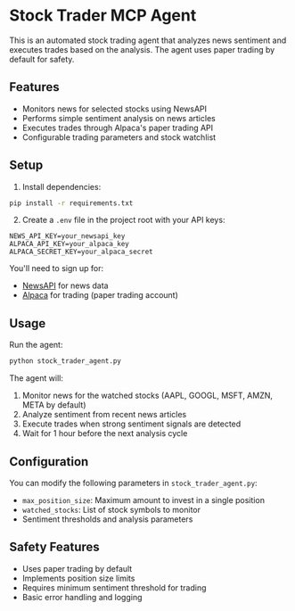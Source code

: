 # Stock Trader MCP Agent

This is an automated stock trading agent that analyzes news sentiment and executes trades based on the analysis. The agent uses paper trading by default for safety.

## Features

- Monitors news for selected stocks using NewsAPI
- Performs simple sentiment analysis on news articles
- Executes trades through Alpaca's paper trading API
- Configurable trading parameters and stock watchlist

## Setup

1. Install dependencies:
```bash
pip install -r requirements.txt
```

2. Create a `.env` file in the project root with your API keys:
```
NEWS_API_KEY=your_newsapi_key
ALPACA_API_KEY=your_alpaca_key
ALPACA_SECRET_KEY=your_alpaca_secret
```

You'll need to sign up for:
- [NewsAPI](https://newsapi.org/) for news data
- [Alpaca](https://alpaca.markets/) for trading (paper trading account)

## Usage

Run the agent:
```bash
python stock_trader_agent.py
```

The agent will:
1. Monitor news for the watched stocks (AAPL, GOOGL, MSFT, AMZN, META by default)
2. Analyze sentiment from recent news articles
3. Execute trades when strong sentiment signals are detected
4. Wait for 1 hour before the next analysis cycle

## Configuration

You can modify the following parameters in `stock_trader_agent.py`:
- `max_position_size`: Maximum amount to invest in a single position
- `watched_stocks`: List of stock symbols to monitor
- Sentiment thresholds and analysis parameters

## Safety Features

- Uses paper trading by default
- Implements position size limits
- Requires minimum sentiment threshold for trading
- Basic error handling and logging
